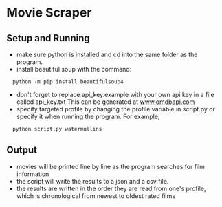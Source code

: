 # Movie Scraper
## Setup and Running ##
* make sure python is installed and cd into the same folder as the program.
* install beautiful soup with the command:
```
  python -m pip install beautifulsoup4
```
* don't forget to replace api_key.example with your own api key in a file called api_key.txt This can be generated at www.omdbapi.com
* specify targeted profile by changing the profile variable in script.py or specify it when running the program. For example,
```
  python script.py watermullins
```
## Output ##
* movies will be printed line by line as the program searches for film information
* the script will write the results to a json and a csv file.
* the results are written in the order they are read from one's profile, which is chronological from newest to oldest rated films

